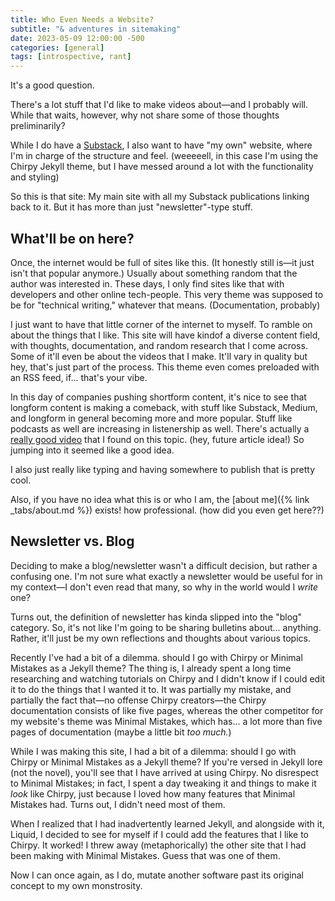 ```yaml
---
title: Who Even Needs a Website?
subtitle: "& adventures in sitemaking"
date: 2023-05-09 12:00:00 -500
categories: [general]
tags: [introspective, rant]
---
```


It's a good question.

There's a lot stuff that I'd like to make videos about—and I probably will. While that waits, however, why not share some of those thoughts preliminarily? 

While I do have a [Substack](https://aviphyr.substack.com/), I also want to have "my own" website, where I'm in charge of the structure and feel. (weeeeell, in this case I'm using the Chirpy Jekyll theme, but I have messed around a lot with the functionality and styling) 

So this is that site: My main site with all my Substack publications linking back to it. But it has more than just "newsletter"-type stuff. 

## What'll be on here?
Once, the internet would be full of sites like this. (It honestly still is—it just isn't that popular anymore.) Usually about something random that the author was interested in. These days, I only find sites like that with developers and other online tech-people. This very theme was supposed to be for "technical writing," whatever that means. (Documentation, probably)

I just want to have that little corner of the internet to myself. To ramble on about the things that I like. This site will have kindof a diverse content field, with thoughts, documentation, and random research that I come across. Some of it'll even be about the videos that I make. It'll vary in quality but hey, that's just part of the process. This theme even comes preloaded with an RSS feed, if... that's your vibe.
 
In this day of companies pushing shortform content, it's nice to see that longform content is making a comeback, with stuff like Substack, Medium, and longform in general becoming more and more popular. Stuff like podcasts as well are increasing in listenership as well. There's actually a [really good video](https://www.youtube.com/watch?v=1F85wJmhDkA&) that I found on this topic. (hey, future article idea!) So jumping into it seemed like a good idea. 

I also just really like typing and having somewhere to publish that is pretty cool.

Also, if you have no idea what this is or who I am, the [about me]({% link _tabs/about.md %}) exists! how professional. (how did you even get here??)

## Newsletter vs. Blog
Deciding to make a blog/newsletter wasn't a difficult decision, but rather a confusing one. I'm not sure what exactly a newsletter would be useful for in my context—I don't even read that many, so why in the world would I *write* one? 

Turns out, the definition of newsletter has kinda slipped into the "blog" category. So, it's not like I'm going to be sharing bulletins about... anything. Rather, it'll just be my own reflections and thoughts about various topics. 

Recently I've had a bit of a dilemma. should I go with Chirpy or Minimal Mistakes as a Jekyll theme? The thing is, I already spent a long time researching and watching tutorials on Chirpy and I didn't know if I could edit it to do the things that I wanted it to. It was partially my mistake, and partially the fact that—no offense Chirpy creators—the Chirpy documentation consists of like five pages, whereas the other competitor for my website's theme was Minimal Mistakes, which has... a lot more than five pages of documentation (maybe a little bit *too much.*)

While I was making this site, I had a bit of a dilemma: should I go with Chirpy or Minimal Mistakes as a Jekyll theme? If you're versed in Jekyll lore (not the novel), you'll see that I have arrived at using Chirpy. No disrespect to Minimal Mistakes; in fact, I spent a day tweaking it and things to make it *look* like Chirpy, just because I loved how many features that Minimal Mistakes had. Turns out, I didn't need most of them.

When I realized that I had inadvertently learned Jekyll, and alongside with it, Liquid, I decided to see for myself if I could add the features that I like to Chirpy. It worked! I threw away (metaphorically) the other site that I had been making with Minimal Mistakes. Guess that was one of them.

Now I can once again, as I do, mutate another software past its original concept to my own monstrosity.